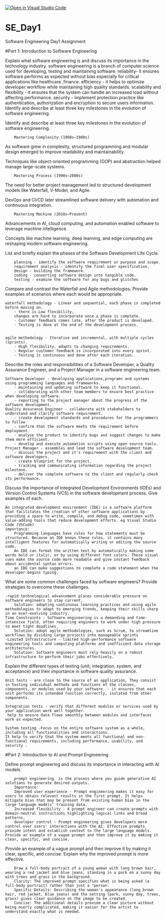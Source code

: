 [![Open in Visual Studio Code](https://classroom.github.com/assets/open-in-vscode-2e0aaae1b6195c2367325f4f02e2d04e9abb55f0b24a779b69b11b9e10269abc.svg)](https://classroom.github.com/online_ide?assignment_repo_id=18951666&assignment_repo_type=AssignmentRepo)

# SE_Day1

Software Engineering Day1 Assignment

#Part 1: Introduction to Software Engineering

Explain what software engineering is and discuss its importance in the technology industry.
software engineering is a branch of computer science used for developing, testing and maintaining software.
reliability- it ensures software performs as expected without bias especially for critical applications like healthcare ,finance.
efficiency - it helps to optimize developer workflow while maintaining high quality standards.
scalability and flexibility - it ensures that the system can handle an increased load without affecting performance.
security - implement protection practice like authentication, authorization and encryption to secure users information. Identify and describe at least three key milestones in the evolution of software engineering.

Identify and describe at least three key milestones in the evolution of software engineering.

        Mastering Complexity (1960s–1980s)

As software grew in complexity, structured programming and modular design emerged to improve readability and maintainability.

Techniques like object-oriented programming (OOP) and abstraction helped manage large-scale systems.

        Mastering Process (1990s–2000s)

The need for better project management led to structured development models like Waterfall, V-Model, and Agile.

DevOps and CI/CD later streamlined software delivery with automation and continuous integration.

        Mastering Machine (2010s–Present)

Advancements in AI, cloud computing, and automation enabled software to leverage machine intelligence.

Concepts like machine learning, deep learning, and edge computing are reshaping modern software engineering.

List and briefly explain the phases of the Software Development Life Cycle.

        planning - identify the software requirement or purpose and scope.
        requirement analysis - identify the final user specification.
        design - building the framework.
        coding - converting software design into tangible code.
        testing - examine the software for any bugs and glitches

Compare and contrast the Waterfall and Agile methodologies. Provide examples of scenarios where each would be appropriate.

    waterfall methodology - Linear and sequential, each phase is completed before moving on.
        - there is Low flexibility,
        changes are hard to incorporate once a phase is complete.
        - Customer feedback comes late, after the product is developed.
        - Testing is done at the end of the development process.


    agile methodology - Iterative and incremental, with multiple cycles (sprints).
        - High flexibility, adapts to changing requirements.
        - Regular customer feedback is incorporated into every sprint.
        - Testing is continuous and done after each iteration.

Describe the roles and responsibilities of a Software Developer, a Quality Assurance Engineer, and a Project Manager in a software engineering team.

    Software Developer - developing applications,programs and systems using programming languages and frameworks.
        - maintaining and updating software to keep it functional.
        - collaborating with other team members to ensure best practice when developing software.
        - reporting to the project manager about the progress of the software development.
    Quality Assurance Engineer - collaborate with stakeholders to understand and clarify software requirement.
        - create development standards and procedures for the programmers to follow
        - confirm that the software meets the requirement before deployment.
        - analyse the product to identify bugs and suggest changes to make them more efficient.
        - develop and execute automation scripts using open source tools.
    Project Manager - assembles and lead the software development team.
        - discuss the project and it's requirement with the client and software developers.
        - create blueprint for the project.
        - tracking and communicating information regarding the project milestone.
        - deliver the complete software to the client and regularly check its performance.

Discuss the importance of Integrated Development Environments (IDEs) and Version Control Systems (VCS) in the software development process. Give examples of each.

    An integrated development environment (IDE) is a software platform that facilitates the creation of other software applications by providing a space to write, compile, and debug code, sometimes with value-adding tools that reduce development efforts. eg Visual Studio Code (VSCode)
    importance:
        Programming languages have rules for how statements must be structured. Because an IDE knows these rules, it contains many intelligent features for automatically writing or editing the source code.
        An IDE can format the written text by automatically making some words bold or italic, or by using different font colors. These visual cues make the source code more readable and give instant feedback about accidental syntax errors.
        an IDE can make suggestions to complete a code statement when the developer begins typing.

What are some common challenges faced by software engineers? Provide strategies to overcome these challenges.

    -rapid technological advancement places considerable pressure on software engineers to stay current.
        Solution: adopting continuous learning practices and using agile methodologies to adapt to emerging trends, keeping their skills sharp in an ever-evolving industry.
    Time Constraints - Software engineering is a demanding and time-intensive field, often requiring engineers to work under high pressure to meet tight deadlines.
        Solution: adopt agile methodologies, such as Scrum, to streamline workflows by dividing large projects into manageable sprints
    -Limited Infrastructure - limited high-performance software engineering tools and computing platforms and inefficient data storage architectures.
        Solution: Software engineers must rely heavily on a robust infrastructure to perform their jobs effectively.

Explain the different types of testing (unit, integration, system, and acceptance) and their importance in software quality assurance.

    Unit tests - are close to the source of an application, They consist in testing individual methods and functions of the classes, components, or modules used by your software. - it ensures that each unit performs its intended function correctly, isolated from other components.

    Integration tests - verify that different modules or services used by your application work well together.
     help to ensure data flows smoothly between modules and interfaces work as expected.

    System testing -Focus on the entire software system as a whole, including all functionalities and interactions.
    It help to verify that the system meets all functional and non-functional requirements, including performance, usability, and security .

#Part 2: Introduction to AI and Prompt Engineering

Define prompt engineering and discuss its importance in interacting with AI models.

        prompt engineering  is the process where you guide generative AI solutions to generate desired outputs.
        Importance:
        Improved user experience - Prompt engineering makes it easy for users to obtain relevant results in the first prompt. It helps mitigate bias that may be present from existing human bias in the large language models’ training data.
        Increased flexibility - A prompt engineer can create prompts with domain-neutral instructions highlighting logical links and broad patterns.
        developer control - Prompt engineering gives developers more control over users' interactions with the AI. Effective prompts provide intent and establish context to the large language models. Provide an example of a vague prompt and then improve it by making it clear, specific, and concise.

Provide an example of a vague prompt and then improve it by making it clear, specific, and concise. Explain why the improved prompt is more effective.

        Draw a full-body portrait of a young woman with long brown hair, wearing a red jacket and blue jeans, standing in a park on a sunny day with trees and grass in the background.
        Clarity: The improved prompt specifies what is being asked (a full-body portrait) rather than just a "person.
        Specific Details: Describing the woman's appearance (long brown hair, red jacket, blue jeans) and the setting (park, sunny day, trees, grass) gives clear guidance on the image to be created.
        Concise: The additional details provide a clear picture without being overly complicated, making it easier for the artist to understand exactly what is needed.
